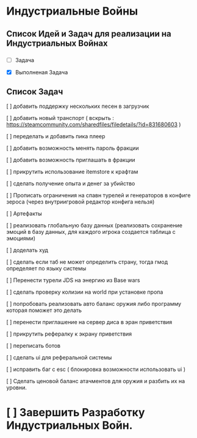# Индустриальные Войны

## Список Идей и Задач для реализации на Индустриальных Войнах

###

- [ ] Задача

- [x] Выполненая Задача

## Список Задач

[ ] добавить поддержку нескольких песен в загрузчик

[ ] добавить новый транспорт ( вскрыть : https://steamcommunity.com/sharedfiles/filedetails/?id=831680603 )

[ ] переделать и добавить пика плеер

[ ] добавить возможность менять пароль фракции

[ ] добавить возможность приглашать в фракции

[ ] прикрутить использование itemstore к крафтам

[ ] сделать получение опыта и денег за убийство

[ ] Прописать ограничения на спавн турелей и генераторов в конфиге зероса (через внутриигровой редактор конфига нельзя)

[ ] Артефакты

[ ] реализовать глобальную базу данных (реализовать сохранение эмоций в базу данных, для каждого игрока создается таблица с эмоциями)

[ ] доделать худ

[ ] сделать если таб не может определить страну, тогда гмод определяет по языку системы

[ ] Перенести турели JDS на энергию из Base wars

[ ] сделать проверку колизии на world при установке пропа

[ ] попробовать реализовать авто баланс оружия либо программу которая поможет это делать

[ ] перенести приглашение на сервер диса в эран приветствия

[ ] прикрутить рефералку к экрану приветствия

[ ] переписать ботов

[ ] сделать ui для реферальной системы

[ ] исправить баг с esc ( блокировка возможности использовать ui ) 

[ ] Сделать ценовой баланс атачментов для оружия и разбить их на уровни.

# [ ] Завершить Разработку Индустриальных Войн.
